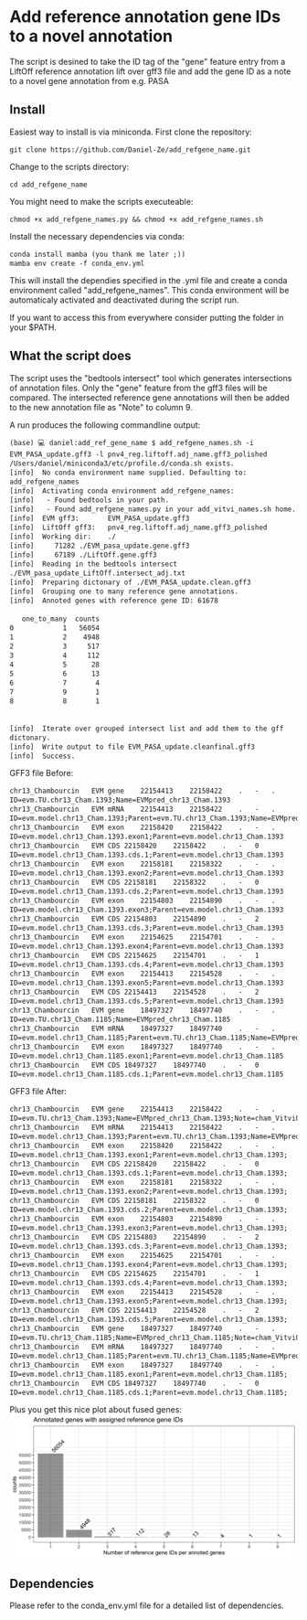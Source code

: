 # Add reference annotation gene IDs to a novel annotation
The script is desined to take the ID tag of the "gene" feature entry from a LiftOff reference annotation lift over gff3 file and add the gene ID as a note to a novel gene annotation from e.g. PASA

## Install
Easiest way to install is via miniconda. First clone the repository:

```
git clone https://github.com/Daniel-Ze/add_refgene_name.git
```

Change to the scripts directory:

```
cd add_refgene_name
```
You might need to make the scripts executeable:

```
chmod +x add_refgene_names.py && chmod +x add_refgene_names.sh
```

Install the necessary dependencies via conda:

```
conda install mamba (you thank me later ;))
mamba env create -f conda_env.yml
```

This will install the dependies specified in the .yml file and create a conda environment called "add_refgene_names".
This conda environment will be automaticaly activated and deactivated during the script run.

If you want to access this from everywhere consider putting the folder in your $PATH.

## What the script does
The script uses the "bedtools intersect" tool which generates intersections of annotation files.
Only the "gene" feature from the gff3 files will be compared. The intersected reference gene annotations will then be added to the new annotation file as "Note" to column 9.

A run produces the following commandline output:
```
(base) 💻 daniel:add_ref_gene_name $ add_refgene_names.sh -i EVM_PASA_update.gff3 -l pnv4_reg.liftoff.adj_name.gff3_polished 
/Users/daniel/miniconda3/etc/profile.d/conda.sh exists.
[info]  No conda environment name supplied. Defaulting to: add_refgene_names
[info]  Activating conda environment add_refgene_names:
[info]   - Found bedtools in your path.
[info]   - Found add_refgene_names.py in your add_vitvi_names.sh home.
[info]  EVM gff3:       EVM_PASA_update.gff3
[info]  LiftOff gff3:   pnv4_reg.liftoff.adj_name.gff3_polished
[info]  Working dir:    ./
[info]     71282 ./EVM_pasa_update.gene.gff3
[info]     67189 ./LiftOff.gene.gff3
[info]  Reading in the bedtools intersect ./EVM_pasa_update_LiftOff.intersect_adj.txt
[info]  Preparing dictonary of ./EVM_PASA_update.clean.gff3
[info]  Grouping one to many reference gene annotations.
[info]  Annoted genes with reference gene ID: 61678

   one_to_many  counts
0            1   56054
1            2    4948
2            3     517
3            4     112
4            5      28
5            6      13
6            7       4
7            9       1
8            8       1


[info]  Iterate over grouped intersect list and add them to the gff dictonary.
[info]  Write output to file EVM_PASA_update.cleanfinal.gff3
[info]  Success.
```

GFF3 file Before:
```
chr13_Chambourcin	EVM	gene	22154413	22158422	.	-	.	ID=evm.TU.chr13_Cham.1393;Name=EVMpred_chr13_Cham.1393
chr13_Chambourcin	EVM	mRNA	22154413	22158422	.	-	.	ID=evm.model.chr13_Cham.1393;Parent=evm.TU.chr13_Cham.1393;Name=EVMpred_chr13_Cham.1393
chr13_Chambourcin	EVM	exon	22158420	22158422	.	-	.	ID=evm.model.chr13_Cham.1393.exon1;Parent=evm.model.chr13_Cham.1393
chr13_Chambourcin	EVM	CDS	22158420	22158422	.	-	0	ID=evm.model.chr13_Cham.1393.cds.1;Parent=evm.model.chr13_Cham.1393
chr13_Chambourcin	EVM	exon	22158181	22158322	.	-	.	ID=evm.model.chr13_Cham.1393.exon2;Parent=evm.model.chr13_Cham.1393
chr13_Chambourcin	EVM	CDS	22158181	22158322	.	-	0	ID=evm.model.chr13_Cham.1393.cds.2;Parent=evm.model.chr13_Cham.1393
chr13_Chambourcin	EVM	exon	22154803	22154890	.	-	.	ID=evm.model.chr13_Cham.1393.exon3;Parent=evm.model.chr13_Cham.1393
chr13_Chambourcin	EVM	CDS	22154803	22154890	.	-	2	ID=evm.model.chr13_Cham.1393.cds.3;Parent=evm.model.chr13_Cham.1393
chr13_Chambourcin	EVM	exon	22154625	22154701	.	-	.	ID=evm.model.chr13_Cham.1393.exon4;Parent=evm.model.chr13_Cham.1393
chr13_Chambourcin	EVM	CDS	22154625	22154701	.	-	1	ID=evm.model.chr13_Cham.1393.cds.4;Parent=evm.model.chr13_Cham.1393
chr13_Chambourcin	EVM	exon	22154413	22154528	.	-	.	ID=evm.model.chr13_Cham.1393.exon5;Parent=evm.model.chr13_Cham.1393
chr13_Chambourcin	EVM	CDS	22154413	22154528	.	-	2	ID=evm.model.chr13_Cham.1393.cds.5;Parent=evm.model.chr13_Cham.1393
chr13_Chambourcin	EVM	gene	18497327	18497740	.	-	.	ID=evm.TU.chr13_Cham.1185;Name=EVMpred_chr13_Cham.1185
chr13_Chambourcin	EVM	mRNA	18497327	18497740	.	-	.	ID=evm.model.chr13_Cham.1185;Parent=evm.TU.chr13_Cham.1185;Name=EVMpred_chr13_Cham.1185
chr13_Chambourcin	EVM	exon	18497327	18497740	.	-	.	ID=evm.model.chr13_Cham.1185.exon1;Parent=evm.model.chr13_Cham.1185
chr13_Chambourcin	EVM	CDS	18497327	18497740	.	-	0	ID=evm.model.chr13_Cham.1185.cds.1;Parent=evm.model.chr13_Cham.1185
```

GFF3 file After:
```
chr13_Chambourcin	EVM	gene	22154413	22158422	.	-	.		ID=evm.TU.chr13_Cham.1393;Name=EVMpred_chr13_Cham.1393;Note=cham_Vitvi06g01843;
chr13_Chambourcin	EVM	mRNA	22154413	22158422	.	-	.		ID=evm.model.chr13_Cham.1393;Parent=evm.TU.chr13_Cham.1393;Name=EVMpred_chr13_Cham.1393;
chr13_Chambourcin	EVM	exon	22158420	22158422	.	-	.		ID=evm.model.chr13_Cham.1393.exon1;Parent=evm.model.chr13_Cham.1393;
chr13_Chambourcin	EVM	CDS	22158420	22158422	.	-	0		ID=evm.model.chr13_Cham.1393.cds.1;Parent=evm.model.chr13_Cham.1393;
chr13_Chambourcin	EVM	exon	22158181	22158322	.	-	.		ID=evm.model.chr13_Cham.1393.exon2;Parent=evm.model.chr13_Cham.1393;
chr13_Chambourcin	EVM	CDS	22158181	22158322	.	-	0		ID=evm.model.chr13_Cham.1393.cds.2;Parent=evm.model.chr13_Cham.1393;
chr13_Chambourcin	EVM	exon	22154803	22154890	.	-	.		ID=evm.model.chr13_Cham.1393.exon3;Parent=evm.model.chr13_Cham.1393;
chr13_Chambourcin	EVM	CDS	22154803	22154890	.	-	2		ID=evm.model.chr13_Cham.1393.cds.3;Parent=evm.model.chr13_Cham.1393;
chr13_Chambourcin	EVM	exon	22154625	22154701	.	-	.		ID=evm.model.chr13_Cham.1393.exon4;Parent=evm.model.chr13_Cham.1393;
chr13_Chambourcin	EVM	CDS	22154625	22154701	.	-	1		ID=evm.model.chr13_Cham.1393.cds.4;Parent=evm.model.chr13_Cham.1393;
chr13_Chambourcin	EVM	exon	22154413	22154528	.	-	.		ID=evm.model.chr13_Cham.1393.exon5;Parent=evm.model.chr13_Cham.1393;
chr13_Chambourcin	EVM	CDS	22154413	22154528	.	-	2		ID=evm.model.chr13_Cham.1393.cds.5;Parent=evm.model.chr13_Cham.1393;
chr13_Chambourcin	EVM	gene	18497327	18497740	.	-	.		ID=evm.TU.chr13_Cham.1185;Name=EVMpred_chr13_Cham.1185;Note=cham_Vitvi03g00850;
chr13_Chambourcin	EVM	mRNA	18497327	18497740	.	-	.		ID=evm.model.chr13_Cham.1185;Parent=evm.TU.chr13_Cham.1185;Name=EVMpred_chr13_Cham.1185;
chr13_Chambourcin	EVM	exon	18497327	18497740	.	-	.		ID=evm.model.chr13_Cham.1185.exon1;Parent=evm.model.chr13_Cham.1185;
chr13_Chambourcin	EVM	CDS	18497327	18497740	.	-	0		ID=evm.model.chr13_Cham.1185.cds.1;Parent=evm.model.chr13_Cham.1185;
```
Plus you get this nice plot about fused genes:
![title](https://github.com/Daniel-Ze/add_refgene_name/blob/main/plot.png?raw=true)

## Dependencies
Please refer to the conda_env.yml file for a detailed list of dependencies.
